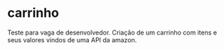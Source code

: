 # carrinho

Teste para vaga de desenvolvedor. Criação de um carrinho com itens e seus valores vindos de uma API da amazon.